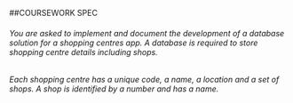 ##COURSEWORK SPEC

###### You are asked to implement and document the development of a database solution for a shopping centres app. A database is required to store shopping centre details including shops.

###### Each shopping centre has a unique code, a name, a location and a set of shops. A shop is identified by a number and has a name.
